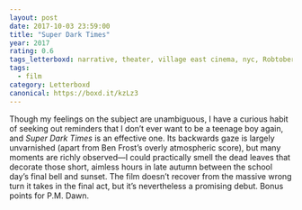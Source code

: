```yaml
---
layout: post 
date: 2017-10-03 23:59:00
title: "Super Dark Times"
year: 2017
rating: 0.6
tags_letterboxd: narrative, theater, village east cinema, nyc, Robtober
tags:
  - film
category: Letterboxd
canonical: https://boxd.it/kzLz3
---
```


Though my feelings on the subject are unambiguous, I have a curious habit of seeking out reminders that I don’t ever want to be a teenage boy again, and <cite>Super Dark Times</cite> is an effective one. Its backwards gaze is largely unvarnished (apart from Ben Frost’s overly atmospheric score), but many moments are richly observed—I could practically smell the dead leaves that decorate those short, aimless hours in late autumn between the school day’s final bell and sunset. The film doesn’t recover from the massive wrong turn it takes in the final act, but it’s nevertheless a promising debut. Bonus points for P.M. Dawn.